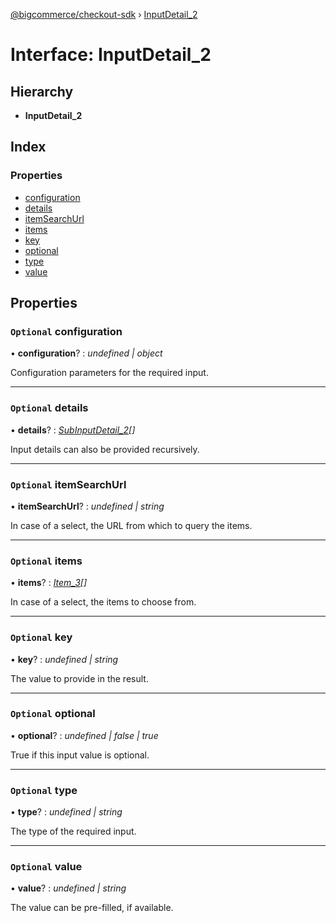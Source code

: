 [@bigcommerce/checkout-sdk](../README.md) › [InputDetail_2](inputdetail_2.md)

# Interface: InputDetail_2

## Hierarchy

* **InputDetail_2**

## Index

### Properties

* [configuration](inputdetail_2.md#optional-configuration)
* [details](inputdetail_2.md#optional-details)
* [itemSearchUrl](inputdetail_2.md#optional-itemsearchurl)
* [items](inputdetail_2.md#optional-items)
* [key](inputdetail_2.md#optional-key)
* [optional](inputdetail_2.md#optional-optional)
* [type](inputdetail_2.md#optional-type)
* [value](inputdetail_2.md#optional-value)

## Properties

### `Optional` configuration

• **configuration**? : *undefined | object*

Configuration parameters for the required input.

___

### `Optional` details

• **details**? : *[SubInputDetail_2](subinputdetail_2.md)[]*

Input details can also be provided recursively.

___

### `Optional` itemSearchUrl

• **itemSearchUrl**? : *undefined | string*

In case of a select, the URL from which to query the items.

___

### `Optional` items

• **items**? : *[Item_3](item_3.md)[]*

In case of a select, the items to choose from.

___

### `Optional` key

• **key**? : *undefined | string*

The value to provide in the result.

___

### `Optional` optional

• **optional**? : *undefined | false | true*

True if this input value is optional.

___

### `Optional` type

• **type**? : *undefined | string*

The type of the required input.

___

### `Optional` value

• **value**? : *undefined | string*

The value can be pre-filled, if available.
